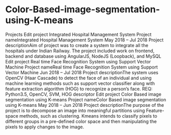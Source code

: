 # Color-Based-image-segmentation-using-K-means
 Projects  Edit project Integrated Hospital Management System Project nameIntegrated Hospital Management System May 2018 – Jul 2018  Project descriptionAim of project was to create a system to integrate all the hospitals under Indian Railway. The project included work on frontend, backend and database using AngularJS, NodeJS (Loopback), and MySQL Edit project Real time Face Recognition System using Support Vector Machine Project nameReal time Face Recognition System using Support Vector Machine Jun 2018 – Jul 2018  Project descriptionThe system uses OpenCV (Haar Cascade) to detect the face of an individual and using machine learning methods such as support vector classifier along with feature extraction algorithm (HOG) to recognize a person’s face. REQ: Python3.5, OpenCV, SVM, HOG descriptor  Edit project Color Based image segmentation using K-means Project nameColor Based image segmentation using K-means May 2018 – Jun 2018  Project descriptionThe purpose of the project is to decompose an image into meaningful partitions using Feature-space methods, such as clustering. Kmeans intends to classify pixels to different groups in a pre-defined color space and then manipulating the pixels to apply changes to the image. 
